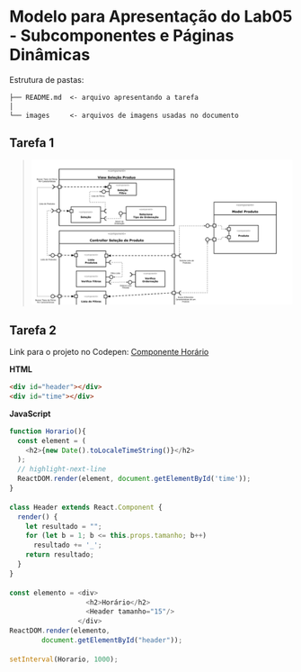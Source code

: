 # Modelo para Apresentação do Lab05 - Subcomponentes e Páginas Dinâmicas

Estrutura de pastas:

~~~
├── README.md  <- arquivo apresentando a tarefa
│
└── images     <- arquivos de imagens usadas no documento
~~~

## Tarefa 1

> ![Diagrama de Subcomponentes](images/tarefa1.jpg)

## Tarefa 2
Link para o projeto no Codepen: [Componente Horário](https://codepen.io/mtamashiro/pen/RwaZRym?editors=1000)

>
**HTML**
~~~html
<div id="header"></div>
<div id="time"></div>
~~~

**JavaScript**
~~~javascript
function Horario(){
  const element = (
    <h2>{new Date().toLocaleTimeString()}</h2>
  );
  // highlight-next-line
  ReactDOM.render(element, document.getElementById('time'));
}

class Header extends React.Component {
  render() {
    let resultado = "";    
    for (let b = 1; b <= this.props.tamanho; b++)
      resultado += '_';    
    return resultado;
  }
}
  
const elemento = <div>
                   <h2>Horário</h2>
                   <Header tamanho="15"/>
                 </div>
ReactDOM.render(elemento, 
        document.getElementById("header"));

setInterval(Horario, 1000);
~~~
